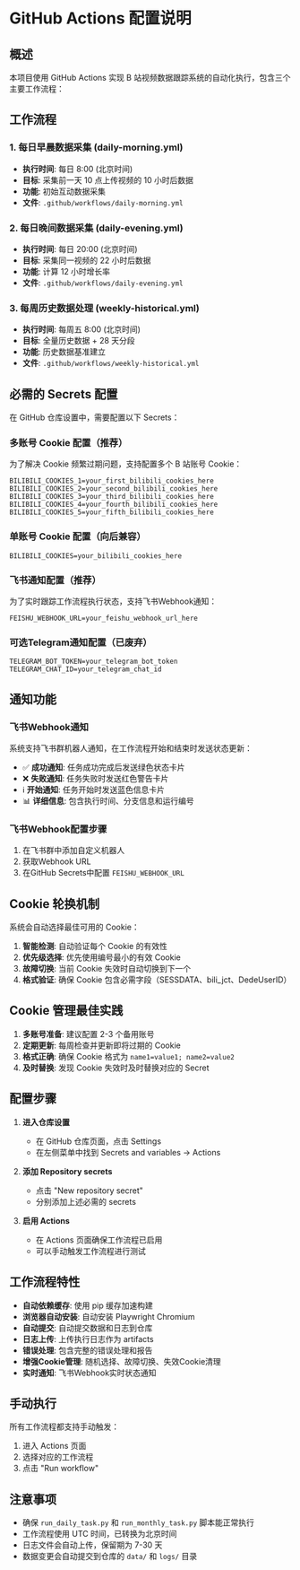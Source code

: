 # GitHub Actions 配置说明

## 概述
本项目使用 GitHub Actions 实现 B 站视频数据跟踪系统的自动化执行，包含三个主要工作流程：

## 工作流程

### 1. 每日早晨数据采集 (daily-morning.yml)
- **执行时间**: 每日 8:00 (北京时间)
- **目标**: 采集前一天 10 点上传视频的 10 小时后数据
- **功能**: 初始互动数据采集
- **文件**: `.github/workflows/daily-morning.yml`

### 2. 每日晚间数据采集 (daily-evening.yml)
- **执行时间**: 每日 20:00 (北京时间)
- **目标**: 采集同一视频的 22 小时后数据
- **功能**: 计算 12 小时增长率
- **文件**: `.github/workflows/daily-evening.yml`

### 3. 每周历史数据处理 (weekly-historical.yml)
- **执行时间**: 每周五 8:00 (北京时间)
- **目标**: 全量历史数据 + 28 天分段
- **功能**: 历史数据基准建立
- **文件**: `.github/workflows/weekly-historical.yml`

## 必需的 Secrets 配置

在 GitHub 仓库设置中，需要配置以下 Secrets：

### 多账号 Cookie 配置（推荐）
为了解决 Cookie 频繁过期问题，支持配置多个 B 站账号 Cookie：

```
BILIBILI_COOKIES_1=your_first_bilibili_cookies_here
BILIBILI_COOKIES_2=your_second_bilibili_cookies_here  
BILIBILI_COOKIES_3=your_third_bilibili_cookies_here
BILIBILI_COOKIES_4=your_fourth_bilibili_cookies_here
BILIBILI_COOKIES_5=your_fifth_bilibili_cookies_here
```

### 单账号 Cookie 配置（向后兼容）
```
BILIBILI_COOKIES=your_bilibili_cookies_here
```

### 飞书通知配置（推荐）
为了实时跟踪工作流程执行状态，支持飞书Webhook通知：

```
FEISHU_WEBHOOK_URL=your_feishu_webhook_url_here
```

### 可选Telegram通知配置（已废弃）
```
TELEGRAM_BOT_TOKEN=your_telegram_bot_token
TELEGRAM_CHAT_ID=your_telegram_chat_id
```

## 通知功能

### 飞书Webhook通知
系统支持飞书群机器人通知，在工作流程开始和结束时发送状态更新：

- ✅ **成功通知**: 任务成功完成后发送绿色状态卡片
- ❌ **失败通知**: 任务失败时发送红色警告卡片
- ℹ️ **开始通知**: 任务开始时发送蓝色信息卡片
- 📊 **详细信息**: 包含执行时间、分支信息和运行编号

### 飞书Webhook配置步骤
1. 在飞书群中添加自定义机器人
2. 获取Webhook URL
3. 在GitHub Secrets中配置 `FEISHU_WEBHOOK_URL`

## Cookie 轮换机制

系统会自动选择最佳可用的 Cookie：

1. **智能检测**: 自动验证每个 Cookie 的有效性
2. **优先级选择**: 优先使用编号最小的有效 Cookie
3. **故障切换**: 当前 Cookie 失效时自动切换到下一个
4. **格式验证**: 确保 Cookie 包含必需字段（SESSDATA、bili_jct、DedeUserID）

## Cookie 管理最佳实践

1. **多账号准备**: 建议配置 2-3 个备用账号
2. **定期更新**: 每周检查并更新即将过期的 Cookie
3. **格式正确**: 确保 Cookie 格式为 `name1=value1; name2=value2`
4. **及时替换**: 发现 Cookie 失效时及时替换对应的 Secret

## 配置步骤

1. **进入仓库设置**
   - 在 GitHub 仓库页面，点击 Settings
   - 在左侧菜单中找到 Secrets and variables → Actions

2. **添加 Repository secrets**
   - 点击 "New repository secret"
   - 分别添加上述必需的 secrets

3. **启用 Actions**
   - 在 Actions 页面确保工作流程已启用
   - 可以手动触发工作流程进行测试

## 工作流程特性

- **自动依赖缓存**: 使用 pip 缓存加速构建
- **浏览器自动安装**: 自动安装 Playwright Chromium
- **自动提交**: 自动提交数据和日志到仓库
- **日志上传**: 上传执行日志作为 artifacts
- **错误处理**: 包含完整的错误处理和报告
- **增强Cookie管理**: 随机选择、故障切换、失效Cookie清理
- **实时通知**: 飞书Webhook实时状态通知

## 手动执行

所有工作流程都支持手动触发：
1. 进入 Actions 页面
2. 选择对应的工作流程
3. 点击 "Run workflow"

## 注意事项

- 确保 `run_daily_task.py` 和 `run_monthly_task.py` 脚本能正常执行
- 工作流程使用 UTC 时间，已转换为北京时间
- 日志文件会自动上传，保留期为 7-30 天
- 数据变更会自动提交到仓库的 `data/` 和 `logs/` 目录